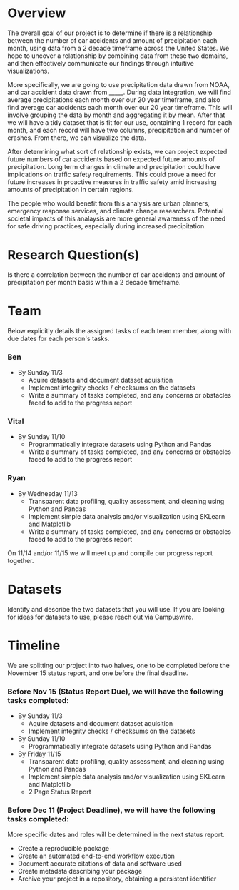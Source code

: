 # Overview
The overall goal of our project is to determine if there is a relationship between the number of car accidents and amount of precipitation each month, using data from a 2 decade timeframe across the United States. We hope to uncover a relationship by combining data from these two domains, and then effectively communicate our findings through intuitive visualizations. 

More specifically, we are going to use precipitation data drawn from NOAA, and car accident data drawn from _____. During data integration, we will find average precipitations each month over our 20 year timeframe, and also find average car accidents each month over our 20 year timeframe. This will involve grouping the data by month and aggregating it by mean. After that we will have a tidy dataset that is fit for our use, containing 1 record for each month, and each record will have two columns, precipitation and number of crashes. From there, we can visualize the data.

After determining what sort of relationship exists, we can project expected future numbers of car accidents based on expected future amounts of precipitation. Long term changes in climate and precipitation could have implications on traffic safety requirements. This could prove a need for future increases in proactive measures in traffic safety amid increasing amounts of precipitation in certain regions.

The people who would benefit from this analysis are urban planners, emergency response services, and climate change researchers. Potential societal impacts of this analaysis are more general awareness of the need for safe driving practices, especially during increased precipitation.

# Research Question(s)
Is there a correlation between the number of car accidents and amount of precipitation per month basis within a 2 decade timeframe.

# Team
Below explicitly details the assigned tasks of each team member, along with due dates for each person's tasks.

### Ben
* By Sunday 11/3
  * Aquire datasets and document dataset aquisition
  * Implement integrity checks / checksums on the datasets
  * Write a summary of tasks completed, and any concerns or obstacles faced to add to the progress report

### Vital
* By Sunday 11/10
  * Programmatically integrate datasets using Python and Pandas
  * Write a summary of tasks completed, and any concerns or obstacles faced to add to the progress report

### Ryan
* By Wednesday 11/13
  * Transparent data profiling, quality assessment, and cleaning using Python and Pandas
  * Implement simple data analysis and/or visualization using SKLearn and Matplotlib
  * Write a summary of tasks completed, and any concerns or obstacles faced to add to the progress report


On 11/14 and/or 11/15 we will meet up and compile our progress report together.

# Datasets
Identify and describe the two datasets that you will use. If you are looking for ideas for datasets to use, please reach out via Campuswire.

# Timeline
We are splitting our project into two halves, one to be completed before the November 15 status report, and one before the final deadline.

### Before Nov 15 (Status Report Due), we will have the following tasks completed:
* By Sunday 11/3
  * Aquire datasets and document dataset aquisition
  * Implement integrity checks / checksums on the datasets
* By Sunday 11/10
  * Programmatically integrate datasets using Python and Pandas
* By Friday 11/15
  * Transparent data profiling, quality assessment, and cleaning using Python and Pandas
  * Implement simple data analysis and/or visualization using SKLearn and Matplotlib
  * 2 Page Status Report

### Before Dec 11 (Project Deadline), we will have the following tasks completed:
More specific dates and roles will be determined in the next status report.
* Create a reproducible package
* Create an automated end-to-end workflow execution
* Document accurate citations of data and software used
* Create metadata describing your package
* Archive your project in a repository, obtaining a persistent identifier
